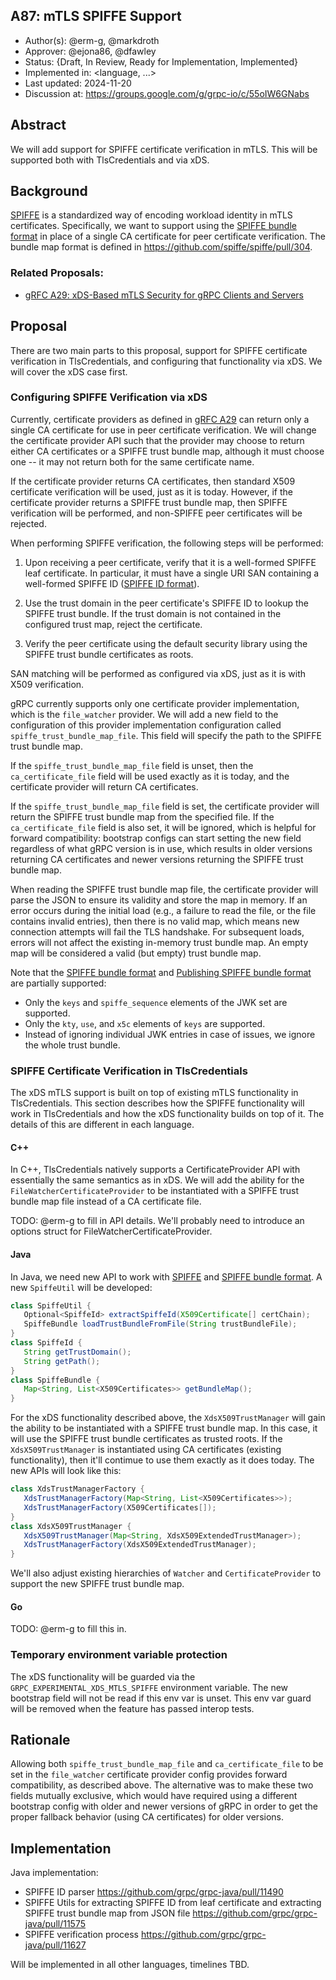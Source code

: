 A87: mTLS SPIFFE Support
----
* Author(s): @erm-g, @markdroth
* Approver: @ejona86, @dfawley
* Status: {Draft, In Review, Ready for Implementation, Implemented}
* Implemented in: <language, ...>
* Last updated: 2024-11-20
* Discussion at: https://groups.google.com/g/grpc-io/c/55oIW6GNabs

## Abstract

We will add support for SPIFFE certificate verification in mTLS.  This
will be supported both with TlsCredentials and via xDS.

## Background

[SPIFFE] is a standardized way of encoding workload identity in mTLS
certificates.  Specifically, we want to support using the [SPIFFE bundle
format] in place of a single CA certificate for peer certificate
verification.  The bundle map format is defined in
https://github.com/spiffe/spiffe/pull/304.

### Related Proposals: 
* [gRFC A29: xDS-Based mTLS Security for gRPC Clients and Servers][gRFC A29]

[gRFC A29]: A29-xds-tls-security.md
[SPIFFE]: https://github.com/spiffe/spiffe/blob/main/standards/SPIFFE.md
[SPIFFE ID format]: https://github.com/spiffe/spiffe/blob/main/standards/SPIFFE-ID.md#2-spiffe-identity
[SPIFFE bundle format]: https://github.com/spiffe/spiffe/blob/main/standards/SPIFFE_Trust_Domain_and_Bundle.md#4-spiffe-bundle-format
[Publishing SPIFFE bundle format]: https://github.com/spiffe/spiffe/blob/main/standards/X509-SVID.md#61-publishing-spiffe-bundle-elements

## Proposal

There are two main parts to this proposal, support for SPIFFE
certificate verification in TlsCredentials, and configuring that
functionality via xDS.  We will cover the xDS case first.

### Configuring SPIFFE Verification via xDS

Currently, certificate providers as defined in [gRFC A29] can return
only a single CA certificate for use in peer certificate verification.  We
will change the certificate provider API such that the provider may
choose to return either CA certificates or a SPIFFE trust bundle
map, although it must choose one -- it may not return both for the same
certificate name.

If the certificate provider returns CA certificates, then
standard X509 certificate verification will be used, just as it is
today.  However, if the certificate provider returns a SPIFFE trust
bundle map, then SPIFFE verification will be performed, and non-SPIFFE
peer certificates will be rejected.

When performing SPIFFE verification, the following steps will be performed:

1. Upon receiving a peer certificate, verify that it is a well-formed SPIFFE
   leaf certificate.  In particular, it must have a single URI SAN containing
   a well-formed SPIFFE ID ([SPIFFE ID format]).

2. Use the trust domain in the peer certificate's SPIFFE ID to lookup
   the SPIFFE trust bundle. If the trust domain is not contained in the
   configured trust map, reject the certificate.

3. Verify the peer certificate using the default security library using
   the SPIFFE trust bundle certificates as roots.

SAN matching will be performed as configured via xDS, just as it is with
X509 verification.

gRPC currently supports only one certificate provider implementation,
which is the `file_watcher` provider.  We will add a new field to the
configuration of this provider implementation configuration called
`spiffe_trust_bundle_map_file`.  This field will specify the path to
the SPIFFE trust bundle map.

If the `spiffe_trust_bundle_map_file` field is unset, then the
`ca_certificate_file` field will be used exactly as it is today, and
the certificate provider will return CA certificates.

If the `spiffe_trust_bundle_map_file` field is set, the certificate
provider will return the SPIFFE trust bundle map from the specified file.
If the `ca_certificate_file` field is also set, it will be ignored,
which is helpful for forward compatibility: bootstrap configs can start
setting the new field regardless of what gRPC version is in use, which
results in older versions returning CA certificates and newer versions
returning the SPIFFE trust bundle map.

When reading the SPIFFE trust bundle map file, the certificate provider
will parse the JSON to ensure its validity and store the map in memory.
If an error occurs during the initial load (e.g., a failure to read
the file, or the file contains invalid entries), then there is no valid
map, which means new connection attempts will fail the TLS handshake.
For subsequent loads, errors will not affect the existing in-memory
trust bundle map.  An empty map will be considered a valid (but empty)
trust bundle map.

Note that the [SPIFFE bundle format] and [Publishing SPIFFE bundle format]
are partially supported:
- Only the `keys` and `spiffe_sequence` elements of the JWK set are supported.
- Only the `kty`, `use`, and `x5c` elements of `keys` are supported.
- Instead of ignoring individual JWK entries in case of issues, we ignore
  the whole trust bundle.

### SPIFFE Certificate Verification in TlsCredentials

The xDS mTLS support is built on top of existing mTLS functionality in
TlsCredentials.  This section describes how the SPIFFE functionality
will work in TlsCredentials and how the xDS functionality builds on top
of it.  The details of this are different in each language.

#### C++

In C++, TlsCredentials natively supports a CertificateProvider API with
essentially the same semantics as in xDS.  We will add the ability for
the `FileWatcherCertificateProvider` to be instantiated with a SPIFFE
trust bundle map file instead of a CA certificate file.

TODO: @erm-g to fill in API details.  We'll probably need to introduce
an options struct for FileWatcherCertificateProvider.

#### Java

In Java, we need new API to work with [SPIFFE] and [SPIFFE bundle
format].  A new `SpiffeUtil` will be developed:

```java
class SpiffeUtil {
   Optional<SpiffeId> extractSpiffeId(X509Certificate[] certChain);
   SpiffeBundle loadTrustBundleFromFile(String trustBundleFile);
}
class SpiffeId {
   String getTrustDomain();
   String getPath();
}
class SpiffeBundle {
   Map<String, List<X509Certificates>> getBundleMap();
}
```

For the xDS functionality described above, the `XdsX509TrustManager`
will gain the ability to be instantiated with a SPIFFE trust bundle
map.  In this case, it will use the SPIFFE trust bundle certificates as
trusted roots.  If the `XdsX509TrustManager` is instantiated using CA
certificates (existing functionality), then it'll contimue to use them
exactly as it does today.  The new APIs will look like this:

```java
class XdsTrustManagerFactory {
   XdsTrustManagerFactory(Map<String, List<X509Certificates>>);
   XdsTrustManagerFactory(X509Certificates[]);
}
class XdsX509TrustManager {
   XdsX509TrustManager(Map<String, XdsX509ExtendedTrustManager>);
   XdsTrustManagerFactory(XdsX509ExtendedTrustManager);
}
```

We'll also adjust existing hierarchies of `Watcher` and
`CertificateProvider` to support the new SPIFFE trust bundle map.

#### Go

TODO: @erm-g to fill this in.

### Temporary environment variable protection

The xDS functionality will be guarded via the
`GRPC_EXPERIMENTAL_XDS_MTLS_SPIFFE` environment variable.  The new
bootstrap field will not be read if this env var is unset.  This env var
guard will be removed when the feature has passed interop tests.

## Rationale

Allowing both `spiffe_trust_bundle_map_file` and `ca_certificate_file`
to be set in the `file_watcher` certificate provider config provides
forward compatibility, as described above.  The alternative was to make
these two fields mutually exclusive, which would have required using a
different bootstrap config with older and newer versions of gRPC in
order to get the proper fallback behavior (using CA certificates) for
older versions.

## Implementation
    
Java implementation:
* SPIFFE ID parser https://github.com/grpc/grpc-java/pull/11490
* SPIFFE Utils for extracting SPIFFE ID from leaf certificate and extracting SPIFFE trust bundle map from JSON file https://github.com/grpc/grpc-java/pull/11575
* SPIFFE verification process https://github.com/grpc/grpc-java/pull/11627

Will be implemented in all other languages, timelines TBD.
